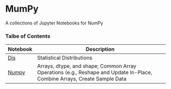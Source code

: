 # MumPy
A collections of Jupyter Notebooks for NumPy

### Talbe of Contents ###
|Notebook|Description|
|--------------|-----------------------------------|
|[Dis](./Dis.ipynb)|Statistical Distributions|
|[Numpy](./numpy.ipynb)|Arrays, dtype, and shape; Common Array Operations (e.g., Reshape and Update In-Place, Combine Arrays, Create Sample Data|
